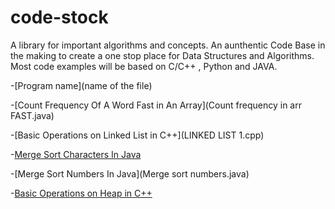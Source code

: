 # code-stock
A library for important algorithms and concepts.
An aunthentic Code Base in the making to create a one stop place for Data Structures and Algorithms.
Most code examples will be based on C/C++ , Python and JAVA.


-[Program name](name of the file)

-[Count Frequency Of A Word Fast in An Array](Count frequency in arr FAST.java)

-[Basic Operations on Linked List in C++](LINKED LIST 1.cpp)

-[Merge Sort Characters In Java](Java/Merge%20Sort%20Char.java)

-[Merge Sort Numbers In Java](Merge sort numbers.java)

-[Basic Operations on Heap in C++](CPP/HEAP.cpp)

